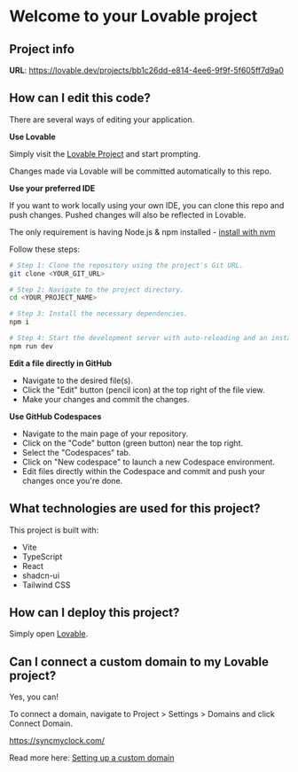# Welcome to your Lovable project

## Project info

**URL**: https://lovable.dev/projects/bb1c26dd-e814-4ee6-9f9f-5f605ff7d9a0

## How can I edit this code?

There are several ways of editing your application.

**Use Lovable**

Simply visit the [Lovable Project](https://syncmyclock.com/) and start prompting.

Changes made via Lovable will be committed automatically to this repo.

**Use your preferred IDE**

If you want to work locally using your own IDE, you can clone this repo and push changes. Pushed changes will also be reflected in Lovable.

The only requirement is having Node.js & npm installed - [install with nvm](https://github.com/nvm-sh/nvm#installing-and-updating)

Follow these steps:

```sh
# Step 1: Clone the repository using the project's Git URL.
git clone <YOUR_GIT_URL>

# Step 2: Navigate to the project directory.
cd <YOUR_PROJECT_NAME>

# Step 3: Install the necessary dependencies.
npm i

# Step 4: Start the development server with auto-reloading and an instant preview.
npm run dev
```

**Edit a file directly in GitHub**

- Navigate to the desired file(s).
- Click the "Edit" button (pencil icon) at the top right of the file view.
- Make your changes and commit the changes.

**Use GitHub Codespaces**

- Navigate to the main page of your repository.
- Click on the "Code" button (green button) near the top right.
- Select the "Codespaces" tab.
- Click on "New codespace" to launch a new Codespace environment.
- Edit files directly within the Codespace and commit and push your changes once you're done.

## What technologies are used for this project?

This project is built with:

- Vite
- TypeScript
- React
- shadcn-ui
- Tailwind CSS

## How can I deploy this project?

Simply open [Lovable](https://syncmyclock.com/).

## Can I connect a custom domain to my Lovable project?

Yes, you can!

To connect a domain, navigate to Project > Settings > Domains and click Connect Domain.

https://syncmyclock.com/

Read more here: [Setting up a custom domain](https://docs.lovable.dev/tips-tricks/custom-domain#step-by-step-guide)
